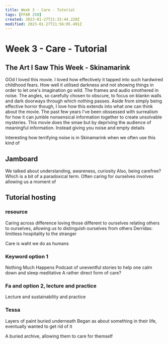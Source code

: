 ```yaml
---
title: Week 3 - Care - Tutorial
tags: [FFAR 250]
created: 2023-01-27T21:15:44.220Z
modified: 2023-01-27T21:56:05.491Z
---
```


# Week 3 - Care - Tutorial

## The Art I Saw This Week - Skinamarink

GOd I loved this movie. I loved how effectively it tapped into such hardwired childhood fears. How well it utilised darkness and not showing things in order to let one's imagination go wild. The frames and audio smothered in noise. The angles, so carefully chosen to obscure, to focus on blankn walls and dark doorways through which nothing passes.
Aside from simply being effective horror though, I love how this extends into what one can think about the movie. The past few years I've been obssessed with surrealism for how it can jumble nonsensical information together to create unsolvable mysteries. This movie does the smae but by depriving the audience of meaningful information. Instead giving you noise and empty details

Interesting how terrifying noise is in Skinamarink when we often use this kind of 

## Jamboard

We talked about understanding, awareness, curiosity
Also, being carefree? 
Which is a bit of a paradoxical term. Often caring for ourselves involves allowing us a moment of 

## Tutorial hosting

### resource

Caring across difference
loving those different to ourselves
relating others to ourselves, allowing us to distinguish ourselves from others
Derridas: limitless hospitality to the stranger

Care is waht we do as humans

### Keyword option 1

Nothing Much Happens
Podcast of uneventful stories to help one calm down and sleep
meditative
A rather direct form of care?

### Fa and option 2, lecture and practice

Lecture and sustainability and practice

### Tessa
Layers of paint buried underneath
Began as about something in their life, eventually wanted to get rid of it

A buried archive, allowing them to care for themself

